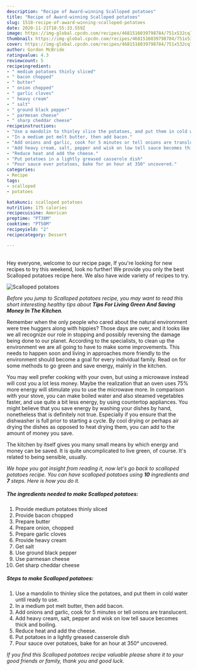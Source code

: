 ```yaml
---
description: "Recipe of Award-winning Scalloped potatoes"
title: "Recipe of Award-winning Scalloped potatoes"
slug: 1518-recipe-of-award-winning-scalloped-potatoes
date: 2020-11-21T10:55:33.559Z
image: https://img-global.cpcdn.com/recipes/4681516039798784/751x532cq70/scalloped-potatoes-recipe-main-photo.jpg
thumbnail: https://img-global.cpcdn.com/recipes/4681516039798784/751x532cq70/scalloped-potatoes-recipe-main-photo.jpg
cover: https://img-global.cpcdn.com/recipes/4681516039798784/751x532cq70/scalloped-potatoes-recipe-main-photo.jpg
author: Gordon McBride
ratingvalue: 4.3
reviewcount: 5
recipeingredient:
- " medium potatoes thinly sliced"
- " bacon chopped"
- " butter"
- " onion chopped"
- " garlic cloves"
- " heavy cream"
- " salt"
- " ground black pepper"
- " parmesan cheese"
- " sharp cheddar cheese"
recipeinstructions:
- "Use a mandolin to thinley slice the potatoes, and put them in cold water until ready to use."
- "In a medium pot melt butter, then add bacon."
- "Add onions and garlic, cook for 5 minutes or tell onions are translucent."
- "Add heavy cream, salt, pepper and wisk on low tell sauce becomes thick and boiling."
- "Reduce heat and add the cheese."
- "Put potatoes in a lightly greased casserole dish"
- "Pour sauce over potatoes, bake for an hour at 350° uncovered."
categories:
- Recipe
tags:
- scalloped
- potatoes

katakunci: scalloped potatoes 
nutrition: 175 calories
recipecuisine: American
preptime: "PT38M"
cooktime: "PT50M"
recipeyield: "2"
recipecategory: Dessert

---
```

<br>
Hey everyone, welcome to our recipe page, If you're looking for new recipes to try this weekend, look no further! We provide you only the best Scalloped potatoes recipe here. We also have wide variety of recipes to try.
<br>


![Scalloped potatoes](https://img-global.cpcdn.com/recipes/4681516039798784/751x532cq70/scalloped-potatoes-recipe-main-photo.jpg)

<i>Before you jump to Scalloped potatoes recipe, you may want to read this short interesting healthy tips about 
<strong>Tips For Living Green And Saving Money In The Kitchen</strong>.</i>
</br>

Remember when the only people who cared about the natural environment were tree huggers along with hippies? Those days are over, and it looks like we all recognize our role in stopping and possibly reversing the damage being done to our planet. According to the specialists, to clean up the environment we are all going to have to make some improvements. This needs to happen soon and living in approaches more friendly to the environment should become a goal for every individual family. Read on for some methods to go green and save energy, mainly in the kitchen.

You may well prefer cooking with your oven, but using a microwave instead will cost you a lot less money. Maybe the realization that an oven uses 75% more energy will stimulate you to use the microwave more. In comparison with your stove, you can make boiled water and also steamed vegetables faster, and use quite a bit less energy, by using countertop appliances. You might believe that you save energy by washing your dishes by hand, nonetheless that is definitely not true. Especially if you ensure that the dishwasher is full prior to starting a cycle. By cool drying or perhaps air drying the dishes as opposed to heat drying them, you can add to the amount of money you save.

The kitchen by itself gives you many small means by which energy and money can be saved. It is quite uncomplicated to live green, of course. It's related to being sensible, usually.


<i>We hope you got insight from reading it, now let's go back to scalloped potatoes recipe. You can have scalloped potatoes using <strong>10</strong> ingredients and <strong>7</strong> steps. Here is how you do it.
</i>

##### The ingredients needed to make Scalloped potatoes:

1. Provide  medium potatoes thinly sliced
1. Provide  bacon chopped
1. Prepare  butter
1. Prepare  onion, chopped
1. Prepare  garlic cloves
1. Provide  heavy cream
1. Get  salt
1. Use  ground black pepper
1. Use  parmesan cheese
1. Get  sharp cheddar cheese


##### Steps to make Scalloped potatoes:

1. Use a mandolin to thinley slice the potatoes, and put them in cold water until ready to use.
1. In a medium pot melt butter, then add bacon.
1. Add onions and garlic, cook for 5 minutes or tell onions are translucent.
1. Add heavy cream, salt, pepper and wisk on low tell sauce becomes thick and boiling.
1. Reduce heat and add the cheese.
1. Put potatoes in a lightly greased casserole dish
1. Pour sauce over potatoes, bake for an hour at 350° uncovered.


<i>If you find this Scalloped potatoes recipe valuable please share it to your good friends or family, thank you and good luck.</i>
